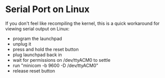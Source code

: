 Serial Port on Linux
====================
If you don't feel like recompiling the kernel, this is a quick workaround
for viewing serial output on Linux:
 - program the launchpad
 - unplug it
 - press and hold the reset button
 - plug launchpad back in
 - wait for permissions on /dev/ttyACM0 to settle
 - run "minicom -b 9600 -D /dev/ttyACM0"
 - release reset button
